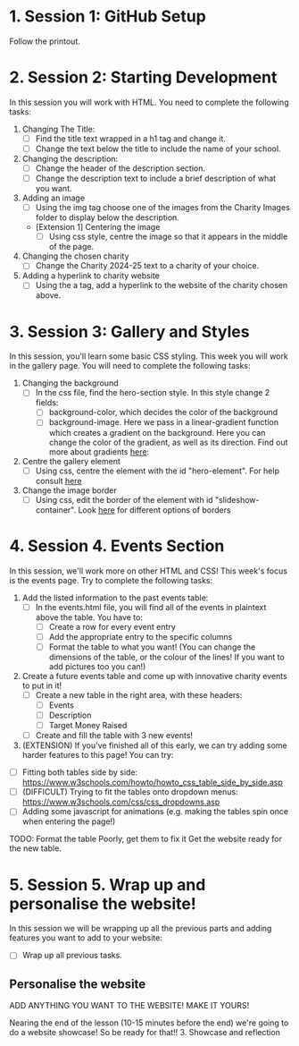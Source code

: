 # 1. Session 1: GitHub Setup
Follow the printout.

# 2. Session 2: Starting Development
In this session you will work with HTML. You need to complete the following tasks:
1. Changing The Title:
    - [ ] Find the title text wrapped in a h1 tag and change it.
    - [ ] Change the text below the title to include the name of your school.
2. Changing the description:
    - [ ] Change the header of the description section.
    - [ ] Change the description text to include a brief description of what you want.
3. Adding an image
    - [ ] Using the img tag choose one of the images from the Charity Images folder to display below the description.
    - [Extension 1] Centering the image
        - [ ] Using css style, centre the image so that it appears in the middle of the page.
4. Changing the chosen charity
    - [ ] Change the Charity 2024-25 text to a charity of your choice.
5. Adding a hyperlink to charity website
    - [ ] Using the a tag, add a hyperlink to the website of the charity chosen above.

# 3. Session 3: Gallery and Styles
In this session, you'll learn some basic CSS styling. This week you will work in the gallery page. You will need to complete the following tasks:
1. Changing the background
    - [ ] In the css file, find the hero-section style. In this style change 2 fields:
        - [ ] background-color, which decides the color of the background
        - [ ] background-image. Here we pass in a linear-gradient function which creates a gradient on the background.
                Here you can change the color of the gradient, as well as its direction. Find out more about gradients <a href="https://www.w3schools.com/css/css3_gradients.asp">here</a>:
2. Centre the gallery element
    - [ ] Using css, centre the element with the id "hero-element". For help consult <a href="https://www.w3schools.com/css/css_align.asp">here</a>
3. Change the image border
    - [ ] Using css, edit the border of the element with id "slideshow-container". Look <a href="https://www.w3schools.com/css/css_border.asp">here</a>  for different options of borders

# 4. Session 4. Events Section
In this session, we'll work more on other HTML and CSS! This week's focus is the events page. Try to complete the following tasks:
1. Add the listed information to the past events table:
   - [ ] In the events.html file, you will find all of the events in plaintext above the table. You have to:
     - [ ] Create a row for every event entry
     - [ ] Add the appropriate entry to the specific columns
     - [ ] Format the table to what you want! (You can change the dimensions of the table, or the colour of the lines! If you want to add pictures too you can!)
2. Create a future events table and come up with innovative charity events to put in it!
   - [ ] Create a new table in the right area, with these headers:
      - [ ] Events
      - [ ] Description
      - [ ] Target Money Raised
   - [ ] Create and fill the table with 3 new events!

3. (EXTENSION) If you've finished all of this early, we can try adding some harder features to this page! You can try:
  - [ ] Fitting both tables side by side: https://www.w3schools.com/howto/howto_css_table_side_by_side.asp
  - [ ] (DIFFICULT) Trying to fit the tables onto dropdown menus: https://www.w3schools.com/css/css_dropdowns.asp
  - [ ] Adding some javascript for animations (e.g. making the tables spin once when entering the page!)

TODO:
Format the table Poorly, get them to fix it
Get the website ready for the new table.

# 5. Session 5. Wrap up and personalise the website!
In this session we will be wrapping up all the previous parts and adding features you want to add to your website:
  - [ ] Wrap up all previous tasks.

## Personalise the website
ADD ANYTHING YOU WANT TO THE WEBSITE! MAKE IT YOURS!

Nearing the end of the lesson (10-15 minutes before the end) we're going to do a website showcase! So be ready for that!!
3. Showcase and reflection
